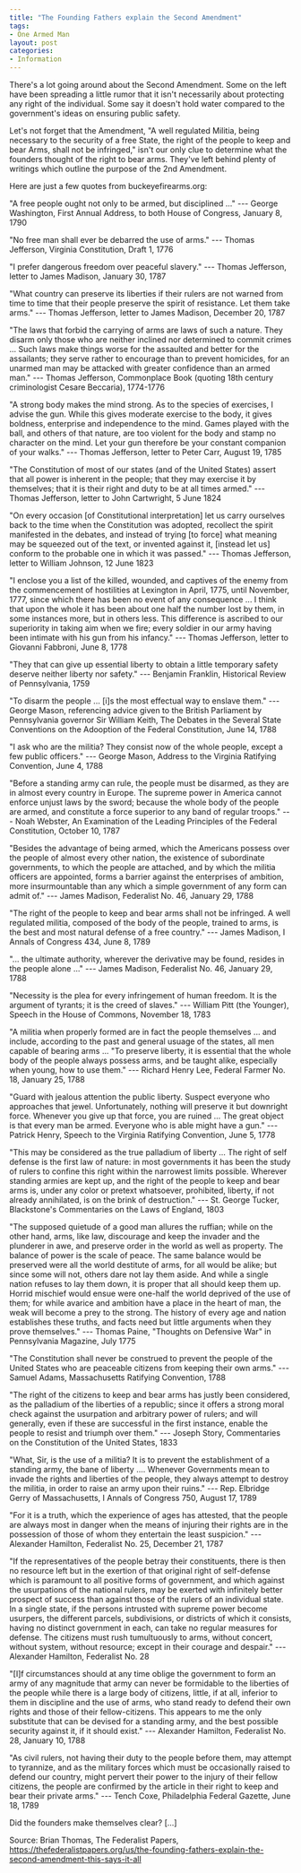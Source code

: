 ```yaml
---
title: "The Founding Fathers explain the Second Amendment"
tags:
- One Armed Man
layout: post
categories:
- Information
---
```


There's a lot going around about the Second Amendment. Some on the left have been spreading a little rumor that it isn't necessarily about protecting any right of the individual. Some say it doesn't hold water compared to the government's ideas on ensuring public safety.

Let's not forget that the Amendment, "A well regulated Militia, being necessary to the security of a free State, the right of the people to keep and bear Arms, shall not be infringed," isn't our only clue to determine what the founders thought of the right to bear arms. They've left behind plenty of writings which outline the purpose of the 2nd Amendment.

Here are just a few quotes from buckeyefirearms.org:

"A free people ought not only to be armed, but disciplined ..." --- George Washington, First Annual Address, to both House of Congress, January 8, 1790

"No free man shall ever be debarred the use of arms." --- Thomas Jefferson, Virginia Constitution, Draft 1, 1776

"I prefer dangerous freedom over peaceful slavery." --- Thomas Jefferson, letter to James Madison, January 30, 1787

"What country can preserve its liberties if their rulers are not warned from time to time that their people preserve the spirit of resistance. Let them take arms." --- Thomas Jefferson, letter to James Madison, December 20, 1787

"The laws that forbid the carrying of arms are laws of such a nature. They disarm only those who are neither inclined nor determined to commit crimes ... Such laws make things worse for the assaulted and better for the assailants; they serve rather to encourage than to prevent homicides, for an unarmed man may be attacked with greater confidence than an armed man." --- Thomas Jefferson, Commonplace Book (quoting 18th century criminologist Cesare Beccaria), 1774-1776

"A strong body makes the mind strong. As to the species of exercises, I advise the gun. While this gives moderate exercise to the body, it gives boldness, enterprise and independence to the mind. Games played with the ball, and others of that nature, are too violent for the body and stamp no character on the mind. Let your gun therefore be your constant companion of your walks." --- Thomas Jefferson, letter to Peter Carr, August 19, 1785

"The Constitution of most of our states (and of the United States) assert that all power is inherent in the people; that they may exercise it by themselves; that it is their right and duty to be at all times armed." --- Thomas Jefferson, letter to John Cartwright, 5 June 1824

"On every occasion \[of Constitutional interpretation\] let us carry ourselves back to the time when the Constitution was adopted, recollect the spirit manifested in the debates, and instead of trying \[to force\] what meaning may be squeezed out of the text, or invented against it, \[instead let us\] conform to the probable one in which it was passed." --- Thomas Jefferson, letter to William Johnson, 12 June 1823

"I enclose you a list of the killed, wounded, and captives of the enemy from the commencement of hostilities at Lexington in April, 1775, until November, 1777, since which there has been no event of any consequence ... I think that upon the whole it has been about one half the number lost by them, in some instances more, but in others less. This difference is ascribed to our superiority in taking aim when we fire; every soldier in our army having been intimate with his gun from his infancy." --- Thomas Jefferson, letter to Giovanni Fabbroni, June 8, 1778

"They that can give up essential liberty to obtain a little temporary safety deserve neither liberty nor safety." --- Benjamin Franklin, Historical Review of Pennsylvania, 1759

"To disarm the people ... \[i\]s the most effectual way to enslave them." --- George Mason, referencing advice given to the British Parliament by Pennsylvania governor Sir William Keith, The Debates in the Several State Conventions on the Adooption of the Federal Constitution, June 14, 1788

"I ask who are the militia? They consist now of the whole people, except a few public officers." --- George Mason, Address to the Virginia Ratifying Convention, June 4, 1788

"Before a standing army can rule, the people must be disarmed, as they are in almost every country in Europe. The supreme power in America cannot enforce unjust laws by the sword; because the whole body of the people are armed, and constitute a force superior to any band of regular troops." --- Noah Webster, An Examination of the Leading Principles of the Federal Constitution, October 10, 1787

"Besides the advantage of being armed, which the Americans possess over the people of almost every other nation, the existence of subordinate governments, to which the people are attached, and by which the militia officers are appointed, forms a barrier against the enterprises of ambition, more insurmountable than any which a simple government of any form can admit of." --- James Madison, Federalist No. 46, January 29, 1788

"The right of the people to keep and bear arms shall not be infringed. A well regulated militia, composed of the body of the people, trained to arms, is the best and most natural defense of a free country." --- James Madison, I Annals of Congress 434, June 8, 1789

"... the ultimate authority, wherever the derivative may be found, resides in the people alone ..." --- James Madison, Federalist No. 46, January 29, 1788

"Necessity is the plea for every infringement of human freedom. It is the argument of tyrants; it is the creed of slaves." --- William Pitt (the Younger), Speech in the House of Commons, November 18, 1783

"A militia when properly formed are in fact the people themselves ... and include, according to the past and general usuage of the states, all men capable of bearing arms ... "To preserve liberty, it is essential that the whole body of the people always possess arms, and be taught alike, especially when young, how to use them." --- Richard Henry Lee, Federal Farmer No. 18, January 25, 1788

"Guard with jealous attention the public liberty. Suspect everyone who approaches that jewel. Unfortunately, nothing will preserve it but downright force. Whenever you give up that force, you are ruined ... The great object is that every man be armed. Everyone who is able might have a gun." --- Patrick Henry, Speech to the Virginia Ratifying Convention, June 5, 1778

"This may be considered as the true palladium of liberty ... The right of self defense is the first law of nature: in most governments it has been the study of rulers to confine this right within the narrowest limits possible. Wherever standing armies are kept up, and the right of the people to keep and bear arms is, under any color or pretext whatsoever, prohibited, liberty, if not already annihilated, is on the brink of destruction." --- St. George Tucker, Blackstone's Commentaries on the Laws of England, 1803

"The supposed quietude of a good man allures the ruffian; while on the other hand, arms, like law, discourage and keep the invader and the plunderer in awe, and preserve order in the world as well as property. The balance of power is the scale of peace. The same balance would be preserved were all the world destitute of arms, for all would be alike; but since some will not, others dare not lay them aside. And while a single nation refuses to lay them down, it is proper that all should keep them up. Horrid mischief would ensue were one-half the world deprived of the use of them; for while avarice and ambition have a place in the heart of man, the weak will become a prey to the strong. The history of every age and nation establishes these truths, and facts need but little arguments when they prove themselves." --- Thomas Paine, "Thoughts on Defensive War" in Pennsylvania Magazine, July 1775

"The Constitution shall never be construed to prevent the people of the United States who are peaceable citizens from keeping their own arms." --- Samuel Adams, Massachusetts Ratifying Convention, 1788

"The right of the citizens to keep and bear arms has justly been considered, as the palladium of the liberties of a republic; since it offers a strong moral check against the usurpation and arbitrary power of rulers; and will generally, even if these are successful in the first instance, enable the people to resist and triumph over them." --- Joseph Story, Commentaries on the Constitution of the United States, 1833

"What, Sir, is the use of a militia? It is to prevent the establishment of a standing army, the bane of liberty .... Whenever Governments mean to invade the rights and liberties of the people, they always attempt to destroy the militia, in order to raise an army upon their ruins." --- Rep. Elbridge Gerry of Massachusetts, I Annals of Congress 750, August 17, 1789

"For it is a truth, which the experience of ages has attested, that the people are always most in danger when the means of injuring their rights are in the possession of those of whom they entertain the least suspicion." --- Alexander Hamilton, Federalist No. 25, December 21, 1787

"If the representatives of the people betray their constituents, there is then no resource left but in the exertion of that original right of self-defense which is paramount to all positive forms of government, and which against the usurpations of the national rulers, may be exerted with infinitely better prospect of success than against those of the rulers of an individual state. In a single state, if the persons intrusted with supreme power become usurpers, the different parcels, subdivisions, or districts of which it consists, having no distinct government in each, can take no regular measures for defense. The citizens must rush tumultuously to arms, without concert, without system, without resource; except in their courage and despair." --- Alexander Hamilton, Federalist No. 28

"\[I\]f circumstances should at any time oblige the government to form an army of any magnitude that army can never be formidable to the liberties of the people while there is a large body of citizens, little, if at all, inferior to them in discipline and the use of arms, who stand ready to defend their own rights and those of their fellow-citizens. This appears to me the only substitute that can be devised for a standing army, and the best possible security against it, if it should exist." --- Alexander Hamilton, Federalist No. 28, January 10, 1788

"As civil rulers, not having their duty to the people before them, may attempt to tyrannize, and as the military forces which must be occasionally raised to defend our country, might pervert their power to the injury of their fellow citizens, the people are confirmed by the article in their right to keep and bear their private arms." --- Tench Coxe, Philadelphia Federal Gazette, June 18, 1789

Did the founders make themselves clear? \[...\]

Source: Brian Thomas, The Federalist Papers, https://thefederalistpapers.org/us/the-founding-fathers-explain-the-second-amendment-this-says-it-all
